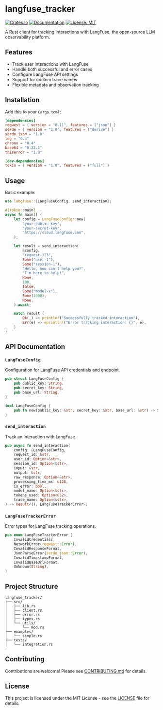 # langfuse_tracker

[![Crates.io](https://img.shields.io/crates/v/langfuse.svg)](https://crates.io/crates/langfuse)
[![Documentation](https://docs.rs/langfuse_tracker/badge.svg)](https://docs.rs/langfuse-rust)
[![License: MIT](https://img.shields.io/badge/License-MIT-yellow.svg)](https://opensource.org/licenses/MIT)

A Rust client for tracking interactions with LangFuse, the open-source LLM observability platform.

## Features

- Track user interactions with LangFuse
- Handle both successful and error cases
- Configure LangFuse API settings
- Support for custom trace names
- Flexible metadata and observation tracking

## Installation

Add this to your `Cargo.toml`:

```toml
[dependencies]
reqwest = { version = "0.11", features = ["json"] }
serde = { version = "1.0", features = ["derive"] }
serde_json = "1.0"
log = "0.4"
chrono = "0.4"
base64 = "0.22.1"
thiserror = "1.0"

[dev-dependencies]
tokio = { version = "1.0", features = ["full"] }
```

## Usage

Basic example:

```rust
use langfuse::{LangFuseConfig, send_interaction};

#[tokio::main]
async fn main() {
    let config = LangFuseConfig::new(
        "your-public-key",
        "your-secret-key",
        "https://cloud.langfuse.com",
    );

    let result = send_interaction(
        &config,
        "request-123",
        Some("user-1"),
        Some("session-1"),
        "Hello, how can I help you?",
        "I'm here to help!",
        None,
        100,
        false,
        Some("model-x"),
        Some(1000),
        None,
    ).await;

    match result {
        Ok(_) => println!("Successfully tracked interaction"),
        Err(e) => eprintln!("Error tracking interaction: {}", e),
    }
}
```

## API Documentation

### `LangFuseConfig`

Configuration for LangFuse API credentials and endpoint.

```rust
pub struct LangFuseConfig {
    pub public_key: String,
    pub secret_key: String,
    pub base_url: String,
}

impl LangFuseConfig {
    pub fn new(public_key: &str, secret_key: &str, base_url: &str) -> Self;
}
```

### `send_interaction`

Track an interaction with LangFuse.

```rust
pub async fn send_interaction(
    config: &LangFuseConfig,
    request_id: &str,
    user_id: Option<&str>,
    session_id: Option<&str>,
    input: &str,
    output: &str,
    raw_response: Option<&str>,
    processing_time_ms: u128,
    is_error: bool,
    model_name: Option<&str>,
    tokens_used: Option<u32>,
    trace_name: Option<&str>,
) -> Result<(), LangFuseTrackerError>;
```

### `LangFuseTrackerError`

Error types for LangFuse tracking operations.

```rust
pub enum LangFuseTrackerError {
    InvalidCredentials,
    NetworkError(reqwest::Error),
    InvalidResponseFormat,
    JsonParseError(serde_json::Error),
    InvalidTimestampFormat,
    InvalidBaseUrlFormat,
    Unknown(String),
}
```

## Project Structure

```
langfuse_tracker/
├── src/
│   ├── lib.rs
│   ├── client.rs
│   ├── error.rs
│   ├── types.rs
│   └── utils/
│       └── mod.rs
├── examples/
│   └── simple.rs
├── tests/
│   └── integration.rs
```

## Contributing

Contributions are welcome! Please see [CONTRIBUTING.md](CONTRIBUTING.md) for details.

## License

This project is licensed under the MIT License - see the [LICENSE](LICENSE) file for details.